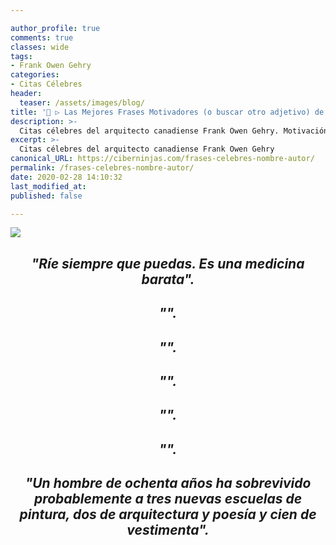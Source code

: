 ```yaml
---

author_profile: true
comments: true
classes: wide
tags:
- Frank Owen Gehry
categories:
- Citas Célebres
header:
  teaser: /assets/images/blog/
title: '📢 ▷ Las Mejores Frases Motivadores (o buscar otro adjetivo) de Frank Owen Gehry'
description: >-
  Citas célebres del arquitecto canadiense Frank Owen Gehry. Motivación, creatividad y trabajo -escribir algo más, usa -
excerpt: >-
  Citas célebres del arquitecto canadiense Frank Owen Gehry
canonical_URL: https://ciberninjas.com/frases-celebres-nombre-autor/
permalink: /frases-celebres-nombre-autor/
date: 2020-02-28 14:10:32
last_modified_at: 
published: false

---
```

<!-- https://www.inspiringquotes.us/author/5057-lord-byron -->
![](/assets/images/ "")

<h2><p align="center"><cite>"Ríe siempre que puedas. Es una medicina barata".</cite></p></h2>

<h2><p align="center"><cite>"".</cite></p></h2>

<h2><p align="center"><cite>"".</cite></p></h2>

<h2><p align="center"><cite>"".</cite></p></h2>

<h2><p align="center"><cite>"".</cite></p></h2>

<h2><p align="center"><cite>"".</cite></p></h2>

<h2><p align="center"><cite>"Un hombre de ochenta años ha sobrevivido probablemente a tres nuevas escuelas de pintura, dos de arquitectura y poesía y cien de vestimenta".</cite></p></h2>

<!-- https://www.inspiringquotes.us/author/8647-frank-gehry -->
